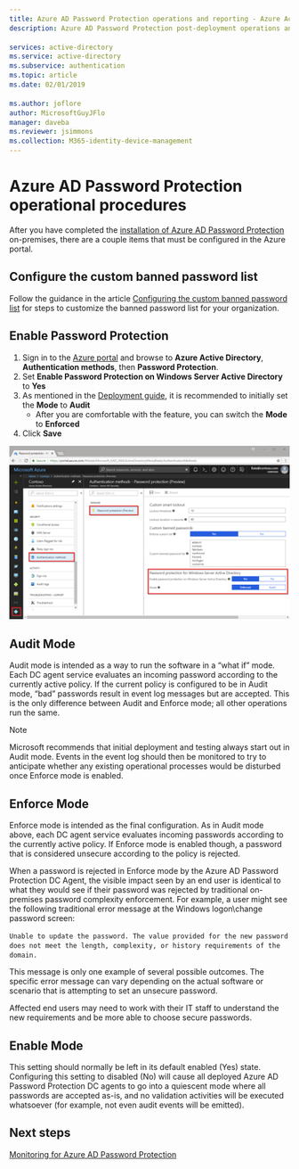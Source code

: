 ```yaml
---
title: Azure AD Password Protection operations and reporting - Azure Active Directory
description: Azure AD Password Protection post-deployment operations and reporting

services: active-directory
ms.service: active-directory
ms.subservice: authentication
ms.topic: article
ms.date: 02/01/2019

ms.author: joflore
author: MicrosoftGuyJFlo
manager: daveba
ms.reviewer: jsimmons
ms.collection: M365-identity-device-management
---
```


# Azure AD Password Protection operational procedures

After you have completed the [installation of Azure AD Password Protection](howto-password-ban-bad-on-premises-deploy.md) on-premises, there are a couple items that must be configured in the Azure portal.

## Configure the custom banned password list

Follow the guidance in the article [Configuring the custom banned password list](howto-password-ban-bad-configure.md) for steps to customize the banned password list for your organization.

## Enable Password Protection

1. Sign in to the [Azure portal](https://portal.azure.com) and browse to **Azure Active Directory**, **Authentication methods**, then **Password Protection**.
1. Set **Enable Password Protection on Windows Server Active Directory** to **Yes**
1. As mentioned in the [Deployment guide](howto-password-ban-bad-on-premises-deploy.md#deployment-strategy), it is recommended to initially set the **Mode** to **Audit**
   * After you are comfortable with the feature, you can switch the **Mode** to **Enforced**
1. Click **Save**

![Enabling Azure AD Password Protection components in the Azure portal](./media/howto-password-ban-bad-on-premises-operations/authentication-methods-password-protection-on-prem.png)

## Audit Mode

Audit mode is intended as a way to run the software in a “what if” mode. Each DC agent service evaluates an incoming password according to the currently active policy. If the current policy is configured to be in Audit mode, “bad” passwords result in event log messages but are accepted. This is the only difference between Audit and Enforce mode; all other operations run the same.

> [!NOTE]
> Microsoft recommends that initial deployment and testing always start out in Audit mode. Events in the event log should then be monitored to try to anticipate whether any existing operational processes would be disturbed once Enforce mode is enabled.

## Enforce Mode

Enforce mode is intended as the final configuration. As in Audit mode above, each DC agent service evaluates incoming passwords according to the currently active policy. If Enforce mode is enabled though, a password that is considered unsecure according to the policy is rejected.

When a password is rejected in Enforce mode by the Azure AD Password Protection DC Agent, the visible impact seen by an end user is identical to what they would see if their password was rejected by traditional on-premises password complexity enforcement. For example, a user might see the following traditional error message at the Windows logon\change password screen:

`Unable to update the password. The value provided for the new password does not meet the length, complexity, or history requirements of the domain.`

This message is only one example of several possible outcomes. The specific error message can vary depending on the actual software or scenario that is attempting to set an unsecure password.

Affected end users may need to work with their IT staff to understand the new requirements and be more able to choose secure passwords.

## Enable Mode

This setting should normally be left in its default enabled (Yes) state. Configuring this setting to disabled (No) will cause all deployed Azure AD Password Protection DC agents to go into a quiescent mode where all passwords are accepted as-is, and no validation activities will be executed whatsoever (for example, not even audit events will be emitted).

## Next steps

[Monitoring for Azure AD Password Protection](howto-password-ban-bad-on-premises-monitor.md)
